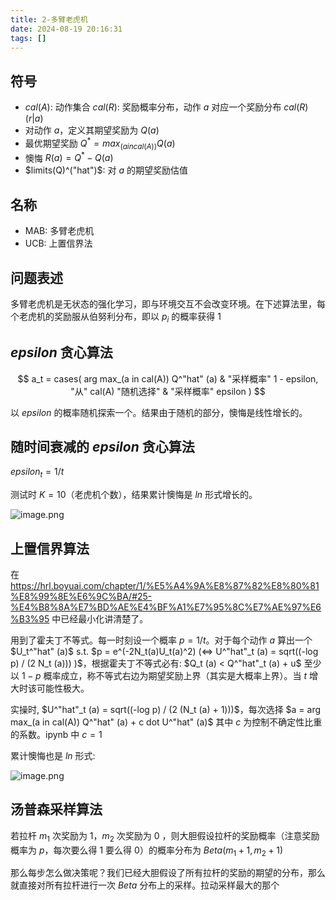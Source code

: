 ```yaml
---
title: 2-多臂老虎机
date: 2024-08-19 20:16:31
tags: []
---
```

## 符号

- $cal(A)$: 动作集合 $cal(R)$: 奖励概率分布，动作 $a$ 对应一个奖励分布 $cal(R)(r | a)$
- 对动作 $a$，定义其期望奖励为 $Q(a)$
- 最优期望奖励 $Q^* = max_(a in cal(A)) Q(a)$
- 懊悔 $R(a) = Q^* - Q(a)$
- $limits(Q)^("hat")$: 对 $a$ 的期望奖励估值

## 名称

- MAB: 多臂老虎机
- UCB: 上置信界法

## 问题表述

多臂老虎机是无状态的强化学习，即与环境交互不会改变环境。在下述算法里，每个老虎机的奖励服从伯努利分布，即以 $p_i$ 的概率获得 $1$

## $epsilon$ 贪心算法

$$
a_t = cases(
  arg max_(a in cal(A)) Q^"hat" (a) & "采样概率"  1 - epsilon,
  "从" cal(A) "随机选择" & "采样概率" epsilon
)
$$

以  $epsilon$ 的概率随机探索一个。结果由于随机的部分，懊悔是线性增长的。

## 随时间衰减的 $epsilon$ 贪心算法

$epsilon_t = 1 / t$

测试时 $K = 10$（老虎机个数），结果累计懊悔是 $ln$ 形式增长的。

![image.png](https://how-to-1258460161.cos.ap-shanghai.myqcloud.com/how-to/20240926210423.webp)

## 上置信界算法

在 https://hrl.boyuai.com/chapter/1/%E5%A4%9A%E8%87%82%E8%80%81%E8%99%8E%E6%9C%BA/#25-%E4%B8%8A%E7%BD%AE%E4%BF%A1%E7%95%8C%E7%AE%97%E6%B3%95 中已经最小化讲清楚了。

用到了霍夫丁不等式。每一时刻设一个概率 $p = 1 / t$。对于每个动作 $a$ 算出一个 $U_t^"hat" (a)$ s.t. $p = e^(-2N_t(a)U_t(a)^2) (<=> U^"hat"_t (a) = sqrt((-log p) / (2 N_t (a))) )$，根据霍夫丁不等式必有: $Q_t (a) < Q^"hat"_t (a) + u$ 至少以 $1 - p$ 概率成立，称不等式右边为期望奖励上界（其实是大概率上界）。当 $t$ 增大时该可能性极大。

实操时, $U^"hat"_t (a) = sqrt((-log p) / (2 (N_t (a) + 1)))$，每次选择 $a = arg max_(a in cal(A)) Q^"hat" (a) + c dot U^"hat" (a)$  其中 $c$ 为控制不确定性比重的系数。ipynb 中 $c = 1$

累计懊悔也是 $ln$ 形式:

![image.png](https://how-to-1258460161.cos.ap-shanghai.myqcloud.com/how-to/20240926211431.webp)

## 汤普森采样算法

若拉杆 $m_1$ 次奖励为 $1$，$m_2$ 次奖励为 $0$ ，则大胆假设拉杆的奖励概率（注意奖励概率为 $p$，每次要么得 $1$ 要么得 $0$）的概率分布为 $Beta(m_1 + 1, m_2 + 1)$

那么每步怎么做决策呢？我们已经大胆假设了所有拉杆的奖励的期望的分布，那么就直接对所有拉杆进行一次 $Beta$ 分布上的采样。拉动采样最大的那个
